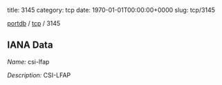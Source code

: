 title: 3145
category: tcp
date: 1970-01-01T00:00:00+0000
slug: tcp/3145

[portdb](/) / [tcp](/category/tcp.html) / 3145


## IANA Data

_Name:_ csi-lfap

_Description:_ CSI-LFAP

